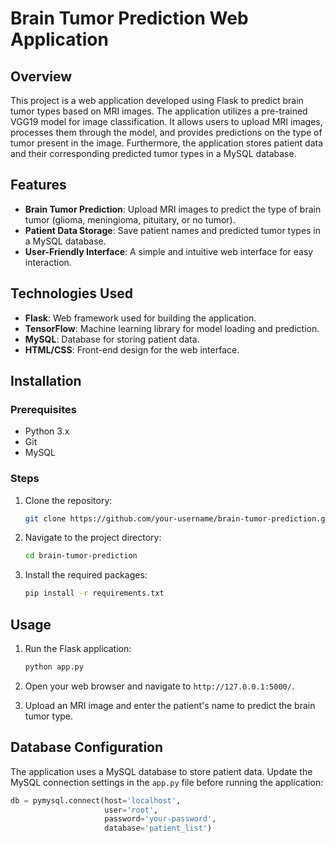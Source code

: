 # Brain Tumor Prediction Web Application

## Overview

This project is a web application developed using Flask to predict brain tumor types based on MRI images. The application utilizes a pre-trained VGG19 model for image classification. It allows users to upload MRI images, processes them through the model, and provides predictions on the type of tumor present in the image. Furthermore, the application stores patient data and their corresponding predicted tumor types in a MySQL database.

## Features

- **Brain Tumor Prediction**: Upload MRI images to predict the type of brain tumor (glioma, meningioma, pituitary, or no tumor).
- **Patient Data Storage**: Save patient names and predicted tumor types in a MySQL database.
- **User-Friendly Interface**: A simple and intuitive web interface for easy interaction.

## Technologies Used

- **Flask**: Web framework used for building the application.
- **TensorFlow**: Machine learning library for model loading and prediction.
- **MySQL**: Database for storing patient data.
- **HTML/CSS**: Front-end design for the web interface.

## Installation

### Prerequisites

- Python 3.x
- Git
- MySQL

### Steps

1. Clone the repository:

    ```bash
    git clone https://github.com/your-username/brain-tumor-prediction.git
    ```

2. Navigate to the project directory:

    ```bash
    cd brain-tumor-prediction
    ```

3. Install the required packages:

    ```bash
    pip install -r requirements.txt
    ```

## Usage

1. Run the Flask application:

    ```bash
    python app.py
    ```

2. Open your web browser and navigate to `http://127.0.0.1:5000/`.

3. Upload an MRI image and enter the patient's name to predict the brain tumor type.

## Database Configuration

The application uses a MySQL database to store patient data. Update the MySQL connection settings in the `app.py` file before running the application:

```python
db = pymysql.connect(host='localhost',
                     user='root',
                     password='your-password',
                     database='patient_list')
